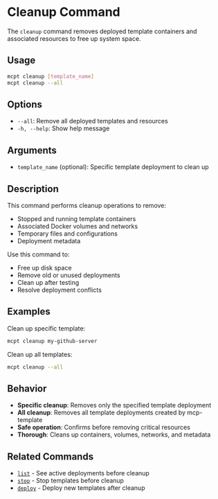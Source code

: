 # Cleanup Command

The `cleanup` command removes deployed template containers and associated resources to free up system space.

## Usage

```bash
mcpt cleanup [template_name]
mcpt cleanup --all
```

## Options

- `--all`: Remove all deployed templates and resources
- `-h, --help`: Show help message

## Arguments

- `template_name` (optional): Specific template deployment to clean up

## Description

This command performs cleanup operations to remove:

- Stopped and running template containers
- Associated Docker volumes and networks
- Temporary files and configurations
- Deployment metadata

Use this command to:
- Free up disk space
- Remove old or unused deployments
- Clean up after testing
- Resolve deployment conflicts

## Examples

Clean up specific template:
```bash
mcpt cleanup my-github-server
```

Clean up all templates:
```bash
mcpt cleanup --all
```

## Behavior

- **Specific cleanup**: Removes only the specified template deployment
- **All cleanup**: Removes all template deployments created by mcp-template
- **Safe operation**: Confirms before removing critical resources
- **Thorough**: Cleans up containers, volumes, networks, and metadata

## Related Commands

- [`list`](list.md) - See active deployments before cleanup
- [`stop`](stop.md) - Stop templates before cleanup
- [`deploy`](deploy.md) - Deploy new templates after cleanup
